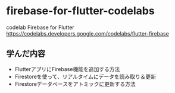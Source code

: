 # firebase-for-flutter-codelabs

codelab Firebase for Flutter
https://codelabs.developers.google.com/codelabs/flutter-firebase

## 学んだ内容
* FlutterアプリにFirebase機能を追加する方法
* Firestoreを使って、リアルタイムにデータを読み取り＆更新
* Firestoreデータベースをアトミックに更新する方法